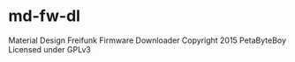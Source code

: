 # md-fw-dl
Material Design Freifunk Firmware Downloader
Copyright 2015 PetaByteBoy
Licensed under GPLv3
